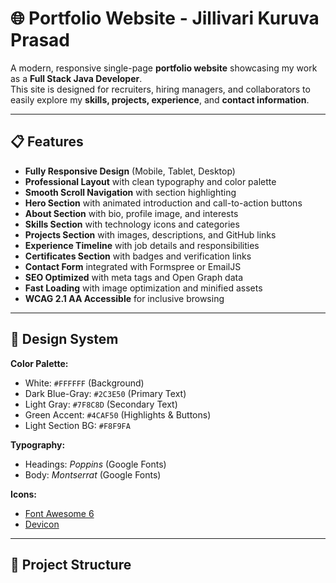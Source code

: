 # 🌐 Portfolio Website - Jillivari Kuruva Prasad

A modern, responsive single-page **portfolio website** showcasing my work as a **Full Stack Java Developer**.  
This site is designed for recruiters, hiring managers, and collaborators to easily explore my **skills, projects, experience**, and **contact information**.

---

## 📋 Features

- **Fully Responsive Design** (Mobile, Tablet, Desktop)
- **Professional Layout** with clean typography and color palette
- **Smooth Scroll Navigation** with section highlighting
- **Hero Section** with animated introduction and call-to-action buttons
- **About Section** with bio, profile image, and interests
- **Skills Section** with technology icons and categories
- **Projects Section** with images, descriptions, and GitHub links
- **Experience Timeline** with job details and responsibilities
- **Certificates Section** with badges and verification links
- **Contact Form** integrated with Formspree or EmailJS
- **SEO Optimized** with meta tags and Open Graph data
- **Fast Loading** with image optimization and minified assets
- **WCAG 2.1 AA Accessible** for inclusive browsing

---

## 🎨 Design System

**Color Palette:**
- White: `#FFFFFF` (Background)
- Dark Blue-Gray: `#2C3E50` (Primary Text)
- Light Gray: `#7F8C8D` (Secondary Text)
- Green Accent: `#4CAF50` (Highlights & Buttons)
- Light Section BG: `#F8F9FA`

**Typography:**
- Headings: *Poppins* (Google Fonts)
- Body: *Montserrat* (Google Fonts)

**Icons:**
- [Font Awesome 6](https://fontawesome.com)
- [Devicon](https://devicon.dev/)

---

## 📂 Project Structure


